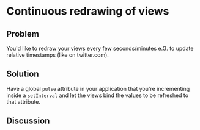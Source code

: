 # Continuous redrawing of views

## Problem
You'd like to redraw your views every few seconds/minutes e.G. to update relative timestamps (like on twitter.com).

## Solution
Have a global `pulse` attribute in your application that you're incrementing inside a `setInterval` and let the views bind the values to be refreshed to that attribute.

## Discussion